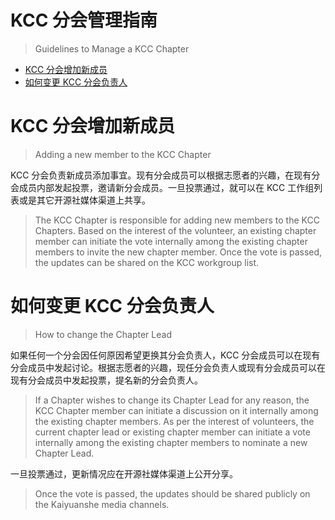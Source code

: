 # KCC 分会管理指南

> Guidelines to Manage a KCC Chapter

- [KCC 分会增加新成员][1]
- [如何变更 KCC 分会负责人][2]

# KCC 分会增加新成员

> Adding a new member to the KCC Chapter

KCC 分会负责新成员添加事宜。现有分会成员可以根据志愿者的兴趣，在现有分会成员内部发起投票，邀请新分会成员。一旦投票通过，就可以在 KCC 工作组列表或是其它开源社媒体渠道上共享。

> The KCC Chapter is responsible for adding new members to the KCC Chapters. Based on the interest of the volunteer, an existing chapter member can initiate the vote internally among the existing chapter members to invite the new chapter member. Once the vote is passed, the updates can be shared on the KCC workgroup list.

# 如何变更 KCC 分会负责人

> How to change the Chapter Lead

如果任何一个分会因任何原因希望更换其分会负责人，KCC 分会成员可以在现有分会成员中发起讨论。根据志愿者的兴趣，现任分会负责人或现有分会成员可以在现有分会成员中发起投票，提名新的分会负责人。

> If a Chapter wishes to change its Chapter Lead for any reason, the KCC Chapter member can initiate a discussion on it internally among the existing chapter members. As per the interest of volunteers, the current chapter lead or existing chapter member can initiate a vote internally among the existing chapter members to nominate a new Chapter Lead.

一旦投票通过，更新情况应在开源社媒体渠道上公开分享。

> Once the vote is passed, the updates should be shared publicly on the Kaiyuanshe media channels.

[1]: https%3A%2F%2Fopen-source-bazaar.feishu.cn%2Fdocx%2FKxWId39ltopL8Tx66xJcKO9gnrd%23doxcnXb9r81Q9oQenWNU0uJZaQg
[2]: https%3A%2F%2Fopen-source-bazaar.feishu.cn%2Fdocx%2FKxWId39ltopL8Tx66xJcKO9gnrd%23doxcnBpg4ab8gJdGLr4O7TAfMbg